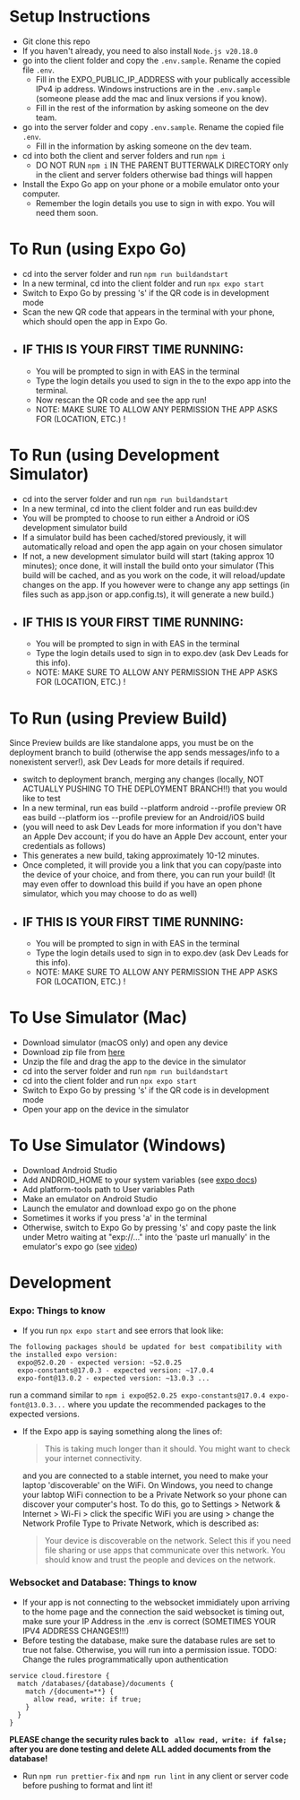 # Setup Instructions

- Git clone this repo
- If you haven't already, you need to also install `Node.js v20.18.0`
- go into the client folder and copy the `.env.sample`. Rename the copied file `.env`.
  - Fill in the EXPO_PUBLIC_IP_ADDRESS with your publically accessible IPv4 ip address. Windows instructions are in the `.env.sample` (someone please add the mac and linux versions if you know).
  - Fill in the rest of the information by asking someone on the dev team.
- go into the server folder and copy `.env.sample`. Rename the copied file `.env`.
  - Fill in the information by asking someone on the dev team.
- cd into both the client and server folders and run `npm i`
  - DO NOT RUN ```npm i``` IN THE PARENT BUTTERWALK DIRECTORY only in the client and server folders otherwise bad things will happen
- Install the Expo Go app on your phone or a mobile emulator onto your computer.
  - Remember the login details you use to sign in with expo. You will need them soon.


# To Run (using Expo Go)

- cd into the server folder and run `npm run buildandstart`
- In a new terminal, cd into the client folder and run `npx expo start`
- Switch to Expo Go by pressing 's' if the QR code is in development mode
- Scan the new QR code that appears in the terminal with your phone, which should open the app in Expo Go.
- ## IF THIS IS YOUR FIRST TIME RUNNING:
  - You will be prompted to sign in with EAS in the terminal
  - Type the login details you used to sign in the to the expo app into the terminal.
  - Now rescan the QR code and see the app run!
  - NOTE: MAKE SURE TO ALLOW ANY PERMISSION THE APP ASKS FOR (LOCATION, ETC.) !

# To Run (using Development Simulator)

- cd into the server folder and run `npm run buildandstart`
- In a new terminal, cd into the client folder and run eas build:dev
- You will be prompted to choose to run either a Android or iOS development simulator build
- If a simulator build has been cached/stored previously, it will automatically reload and open the app again on your chosen simulator
- If not, a new development simulator build will start (taking approx 10 minutes); once done, it will install the build onto your simulator (This build will be cached, and as you work on the code, it will reload/update changes on the app. If you however were to change any app settings (in files such as app.json or app.config.ts), it will generate a new build.)
- ## IF THIS IS YOUR FIRST TIME RUNNING:
  - You will be prompted to sign in with EAS in the terminal
  - Type the login details used to sign in to expo.dev (ask Dev Leads for this info).
  - NOTE: MAKE SURE TO ALLOW ANY PERMISSION THE APP ASKS FOR (LOCATION, ETC.) !

# To Run (using Preview Build)

Since Preview builds are like standalone apps, you must be on the deployment branch to build (otherwise the app sends messages/info to a nonexistent server!), ask Dev Leads for more details if required. 

- switch to deployment branch, merging any changes (locally, NOT ACTUALLY PUSHING TO THE DEPLOYMENT BRANCH!!) that you would like to test
- In a new terminal, run eas build --platform android --profile preview OR eas build --platform ios --profile preview for an Android/iOS build
- (you will need to ask Dev Leads for more information if you don't have an Apple Dev account; if you do have an Apple Dev account, enter your credentials as follows) 
- This generates a new build, taking approximately 10-12 minutes.
- Once completed, it will provide you a link that you can copy/paste into the device of your choice, and from there, you can run your build! (It may even offer to download this build if you have an open phone simulator, which you may choose to do as well)
- ## IF THIS IS YOUR FIRST TIME RUNNING:
  - You will be prompted to sign in with EAS in the terminal
  - Type the login details used to sign in to expo.dev (ask Dev Leads for this info).
  - NOTE: MAKE SURE TO ALLOW ANY PERMISSION THE APP ASKS FOR (LOCATION, ETC.) !

# To Use Simulator (Mac)

- Download simulator (macOS only) and open any device
- Download zip file from [here](https://expo.dev/accounts/katzhang/projects/husky-betterWalk/builds/ca622619-adcc-4adf-9201-5865b8a44236)
- Unzip the file and drag the app to the device in the simulator
- cd into the server folder and run `npm run buildandstart`
- cd into the client folder and run `npx expo start`
- Switch to Expo Go by pressing 's' if the QR code is in development mode
- Open your app on the device in the simulator

# To Use Simulator (Windows)

- Download Android Studio
- Add ANDROID_HOME to your system variables (see [expo docs](https://docs.expo.dev/workflow/android-studio-emulator/))
- Add platform-tools path to User variables Path
- Make an emulator on Android Studio
- Launch the emulator and download expo go on the phone
- Sometimes it works if you press 'a' in the terminal
- Otherwise, switch to Expo Go by pressing 's' and
copy paste the link under Metro waiting at "exp://..." into the 'paste url manually' in the emulator's expo go (see [video](https://www.youtube.com/watch?v=uN64m3bUY6M&t=590s))

# Development

### Expo: Things to know

- If you run `npx expo start` and see errors that look like:

```
The following packages should be updated for best compatibility with the installed expo version:
  expo@52.0.20 - expected version: ~52.0.25
  expo-constants@17.0.3 - expected version: ~17.0.4
  expo-font@13.0.2 - expected version: ~13.0.3 ...
```

run a command similar to `npm i expo@52.0.25 expo-constants@17.0.4 expo-font@13.0.3...` where you update the recommended packages to the expected versions.

- If the Expo app is saying something along the lines of:

  > This is taking much longer than it should. You might want to check your internet connectivity.

  and you are connected to a stable internet, you need to make your laptop 'discoverable' on the WiFi. On Windows, you need to change your labtop WiFi connection to be a Private Network so your phone can discover your computer's host.
  To do this, go to Settings > Network & Internet > Wi-Fi > click the specific WiFi you are using > change the Network Profile Type to Private Network, which is described as:

  > Your device is discoverable on the network. Select this if you need file sharing or use apps that communicate over this network. You should know and trust the people and devices on the network.

### Websocket and Database: Things to know

- If your app is not connecting to the websocket immidiately upon arriving to the home page and the
  connection the said websocket is timing out, make sure your IP Address in the .env is correct
  (SOMETIMES YOUR IPV4 ADDRESS CHANGES!!!)
- Before testing the database, make sure the database rules are set to true not false. Otherwise,
  you will run into a permission issue. TODO: Change the rules programmatically upon authentication

```
service cloud.firestore {
  match /databases/{database}/documents {
    match /{document=**} {
      allow read, write: if true;
    }
  }
}
```

**PLEASE change the security rules back to ` allow read, write: if false;` after you are done testing and delete ALL added documents from the database!**

- Run `npm run prettier-fix` and `npm run lint` in any client or server code before pushing to format and lint it!
